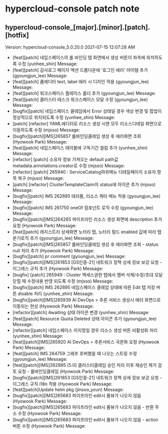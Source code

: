 # hypercloud-console patch note
## hypercloud-console_[major].[minor].[patch].[hotfix]
Version: hypercloud-console_5.0.20.0
2021-07-15  12:07:28 AM
- [feat][patch] 네임스페이스의 롤 바인딩 탭 화면에서 생성 버튼이 좌측에 위치하도록 수정 (yunhee_shin) 
    Message: 
- [feat][patch] 감사로그 페이지 액션 드롭다운에 '로그인 에러' 아이템 추가 (gyoungjun_lee) 
    Message: 
- [feat][patch] 폼에디터 text, label 에러 시 디자인 적용 (gyoungjun_lee) 
    Message: 
- [feat][patch] 워크스페이스 플레이스 홀더 추가 (gyoungjun_lee) 
    Message: 
- [feat][patch] 클러스터 태스크 워크스페이스 모달 수정 (gyoungjun_lee) 
    Message: 
- [bugfix][patch] 네임스페이스 클레임에서 Error 상태일 경우 색상 변경 및 팝업이 정상적으로 위치되도록 수정 (yunhee_shin) 
    Message: 
- [patch] [refactor] YAML에디터로 리소스 생성 시엔 모두  리소스디테일 화면으로 이동하도록 수정 (mjsso) 
    Message: 
- [bugfix][patch][IMS]265857 롤바인딩클레임 생성 후 에러화면 조회 (Hyowook Park) 
    Message: 
- [feat][patch] 네임스페이스 테이블에 구독기간 컬럼 추가 (yunhee_shin) 
    Message: 
- [refactor] [patch] 소유자 정보 가져오는 default path값 metadata.annotations.creator로 수정 (mjsso) 
    Message: 
- [refactor] [patch] 265940 : ServiceCatalog하위메뉴 디테일페이지 소유자 항목 복구 (mjsso) 
    Message: 
- [patch] [refactor] ClusterTemplateClaim의 status에 아이콘 추가 (mjsso) 
    Message: 
- [bugfix][patch] IMS 262895 테라폼, 리소스 쿼타 메뉴 적용 (gyoungjun_lee) 
    Message: 
- [bugfix][patch] IMS 261750 oneOf  컴포넌트 로직 수정 (gyoungjun_lee) 
    Message: 
- [bugfix][patch][IMS]264265 파이프라인 리소스 생성 화면에 description 추가 요청 (Hyowook Park) 
    Message: 
- [feat][patch] 레지스트리 상세화면 노터리 탭, 노터리 필드 enabled 값에 따라 탭 분기로직 추가 (gyoungjun_lee) 
    Message: 
- [bugfix][patch][IMS]265857 롤바인딩클레임 생성 후 에러화면 조회 - status null 처리 추가 (Hyowook Park) 
    Message: 
- [bugfix][patch] pr comment (gyoungjun_lee) 
    Message: 
- [bugfix][patch][IMS]261853 [GS인증-21] 네트워크 정책 상세 정보 보강 요청 - 이그레스 규칙 추가 (Hyowook Park) 
    Message: 
- [bugfix] [patch] 265949 : Cluster 액세스권한 탭에서 멤버 삭제/수정/초대 모달 닫힐 때 수정내용 반영 되도록 수정 (mjsso) 
    Message: 
- [bugfix][patch] IMS 262895 네임스페이스 클레임 상태에 따른  Edit 탭 저장 버튼 disable 처리 (yunhee_shin) 
    Message: 
- [bugfix][patch][IMS]265939 AI DevOps > 추론 서비스 생성시 에러 화면으로 이동되는 현상 (Hyowook Park) 
    Message: 
- [refactor][patch] Awaiting 상태 아이콘 변경 (yunhee_shin) 
    Message: 
- [feat][patch] Resource Quota Deleted 상태 아이콘 추가 (gyoungjun_lee) 
    Message: 
- [refactor][patch] 네임스페이스 미지정일 경우 리소스 생성 버튼 비활성화 처리 (yunhee_shin) 
    Message: 
- [feat][patch][IMS]265920 AI DevOps > 추론서비스 국문화 요청 (Hyowook Park) 
    Message: 
- [feat][patch] IMS 264759  그래프 호버했을 때 나오는 스트링 수정 (gyoungjun_lee) 
    Message: 
- [feat][patch][IMS]262895 [5.0] 클러스터클레임 승인 처리 이후 재승인 제거 검토 요청 - 롤바인딩클레임 (Hyowook Park) 
    Message: 
- [bugfix][patch][IMS]261853 [GS인증-21] 네트워크 정책 상세 정보 보강 요청 - 이그레스 규칙 i18n 적용 (Hyowook Park) 
    Message: 
- [feat][patch]Update helm pkg (jinsoo_youn) 
    Message: 
- [bugfix][patch][IMS]265683 파이프라인 edit시 폼뷰가 나오지 않음 (Hyowook Park) 
    Message: 
- [bugfix][patch][IMS]265683 파이프라인 edit시 폼뷰가 나오지 않음 - 반환 주소 수정 (Hyowook Park) 
    Message: 
- [bugfix][patch][IMS]265683 파이프라인 edit시 폼뷰가 나오지 않음 - action 버튼 수정 (Hyowook Park) 
    Message: 